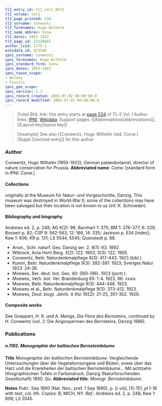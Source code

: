 ```yaml
---
tl2_entry_id: tl2_vol1_0672
tl2_volume: vol1
tl2_page_printed: 534
tl2_surname: Conwentz
tl2_forenames: Hugo Wilhelm
tl2_name_abbrev: Conw.
tl2_dates: 1855-1922
tl2_page_id: 33120665
author_lsid: 1775-1
wikidata_id: Q73508
ipni_surname: Conwentz
ipni_forenames: Hugo Wilhelm
ipni_standard_form: Conw.
ipni_dates: 1855-1922
ipni_taxon_scope: 
- Botany
- Fossils
ipni_geo_scope: 
ipni_version: 1.1
ipni_record_created: 2003-07-02 00:00:00.0
ipni_record_modified: 2003-07-02 00:00:00.0
---
```


> [!cite] BHL link: this entry starts at [page 534](https://www.biodiversitylibrary.org/page/33120665) of TL-2 Vol. I
> Author links: [IPNI](https://www.ipni.org/a/1775-1), [Wikidata](https://www.wikidata.org/wiki/Q73508). Support pages: [[Abbreviations|abbreviations]], [[Layout key|layout key]]

> [!example] See also [[Conwentz, Hugo Wilhelm {std. Conw.} (Suppl.)|second entry]] for this author

### Author

Conwentz, Hugo Wilhelm (1855-1922), German palaeobotanist, director of nature conservation for Prussia. 
**Abbreviated name**: *Conw.* \[standard form in IPNI: *Conw.*\]

#### Collections

originally at the Museum für Natur- und Vorgeschichte, Danzig. This museum was destroyed in World-War II; some of the collections may have been salvaged but their location is not known to us (inf. K. Schroeder).

#### Bibliography and biography

Andrews ed. 2, p. 248; AG 6(2): 98; Barnhart 1: 375; BM 1: 376-377, 6: 229; Bossert p. 82; CSP 9: 562-563, 12: 166, 14: 335; Jackson p. 534 \[index\]; Kew 1: 606; KR p. 131; LS 5544, 5545; Quenstedt p. 88.
- Anon., Schr. naturf. Ges. Danzig ser. 2. 8(1): 63. 1892.
- Wittrock, Acta Horti Berg. 3(2): 122. 1903, 3(3): 122. 1905.
- Conwentz, Beitr. Naturdenkmalpflege 9(3): 417-443. 1923 (bibl.).
- Kumm, Beitr. Naturdenkmalpflege 9(3): 392-397. 1923; Sveriges Natur 1923: 24-36.
- Moewes, Ber. deut. bot. Ges. 40: (90)-(96). 1923 (portr.).
- Moewes, Verh. bot. Ver. Brandenburg 65: 1-4. 1923, 66: xxxiv.
- Moewes, Beitr. Naturdenkmalpflege 9(3): 444-448. 1923.
- Moewes et al., Beitr. Naturdenkmalpflege 9(3): 373-412. 1923.
- Moewes, Deut. biogr. Jahrb. 4 (für 1922): 21-25, 351-352. 1929.

#### Composite works

See Goeppert, H. R. und A. Menge, *Die Flora des Bernsteins*, continued by H. Conwentz (vol. 2: Die Angiospermen des Bernsteins, Danzig 1886).

### Publications

##### n.1192. Monographie der baltischen Bernsteinbäume

**Title**
*Monographie der baltischen Bernsteinbäume*. Vergleichende Untersuchungen über die Vegetationsorgane und Blüten, sowie über das Harz und die Krankheiten der baltischen Bernsteinbäume... Mit achtzehn lithographischen Tafeln in Farbendruck. Danzig (Naturforschenden Gesellschaft) 1890. Qu.
**Abbreviated title**: *Monogr. Bernsteinbäume*.

**Notes**
*Publ*.: Sep 1890 (Nat. Nov.; pref. 1 Sep 1890), p. \[i-viii\], \[1\]-151, *pl.1-18* with text, col. lith. *Copies*: B, MICH, NY.
*Ref*.: Andrews ed. 2, p. 248; Kew 1: 606; LS 5545.

